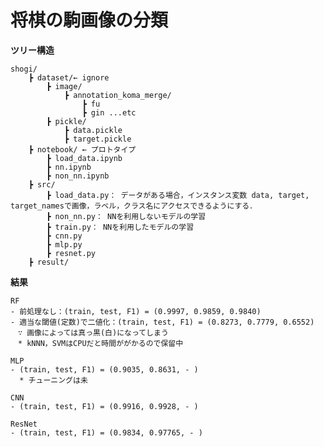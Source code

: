 # 将棋の駒画像の分類

**ツリー構造**

	shogi/
		┣ dataset/← ignore
			┣ image/
				┣ annotation_koma_merge/
					┣ fu
					┣ gin ...etc
			┣ pickle/
				┣ data.pickle
				┣ target.pickle  
		┣ notebook/ ← プロトタイプ  
			┣ load_data.ipynb
			┣ nn.ipynb
			┣ non_nn.ipynb
		┣ src/  
			┣ load_data.py： データがある場合，インスタンス変数 data, target, target_namesで画像，ラベル，クラス名にアクセスできるようにする．
			┣ non_nn.py： NNを利用しないモデルの学習  
			┣ train.py： NNを利用したモデルの学習  
			┣ cnn.py
			┣ mlp.py
			┣ resnet.py
		┣ result/
			



**結果**

	RF
	- 前処理なし：(train, test, F1) = (0.9997, 0.9859, 0.9840)
	- 適当な閾値(定数)で二値化：(train, test, F1) = (0.8273, 0.7779, 0.6552)  
	　∵ 画像によっては真っ黒(白)になってしまう
	　* kNNN，SVMはCPUだと時間ががかるので保留中

	MLP
	- (train, test, F1) = (0.9035, 0.8631, - )  
	  * チューニングは未

	CNN
	- (train, test, F1) = (0.9916, 0.9928, - )    

	ResNet
	- (train, test, F1) = (0.9834, 0.97765, - )
